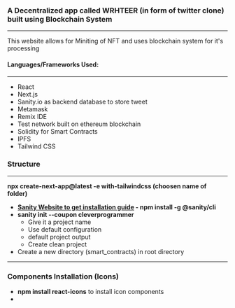 ### A Decentralized app called WRHTEER (in form of twitter clone) built using Blockchain System

---

This website allows for Miniting of NFT and uses blockchain system for it's processing

#### Languages/Frameworks Used:

---

- React
- Next.js
- Sanity.io as backend database to store tweet
- Metamask
- Remix IDE
- Test network built on ethereum blockchain
- Solidity for Smart Contracts
- IPFS
- Tailwind CSS

### Structure

---

**npx create-next-app@latest -e with-tailwindcss (choosen name of folder)**
- **[Sanity Website to get installation guide](sanity.io/cleverprogrammer) - npm install -g @sanity/cli**
- **sanity init --coupon cleverprogrammer**
  - Give it a project name
  - Use default configuration
  - default project output
  - Create clean project
- Create a new directory (smart_contracts) in root directory

---
### Components Installation (Icons)
- **npm install react-icons** to install icon components
- 
